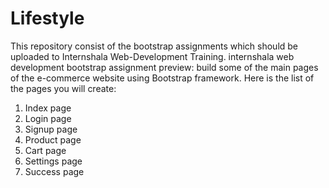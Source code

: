 # Lifestyle

This repository consist of the bootstrap assignments which should be uploaded to Internshala Web-Development Training.
internshala web development bootstrap assignment
preview:
build some of the main pages of the e-commerce website
using Bootstrap framework. 
Here is the list of the pages you will create:
1. Index page
2. Login page
3. Signup page
4. Product page
5. Cart page
6. Settings page
7. Success page
